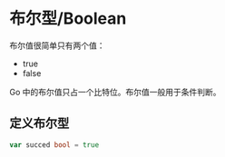 # 布尔型/Boolean
布尔值很简单只有两个值：
- true
- false

Go 中的布尔值只占一个比特位。布尔值一般用于条件判断。
## 定义布尔型
```go
var succed bool = true
```
